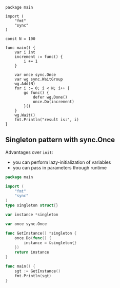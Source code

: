 ```golang
package main

import (
	"fmt"
	"sync"
)

const N = 100

func main() {
	var i int
	increment := func() {
		i += 1
	}

	var once sync.Once
	var wg sync.WaitGroup
	wg.Add(N)
	for i := 0; i < N; i++ {
		go func() {
			defer wg.Done()
			once.Do(increment)
		}()
	}
	wg.Wait()
	fmt.Println("result is:", i)
}
```

## Singleton pattern with sync.Once

Advantages over `init`:

- you can perform lazy-initialization of variables
- you can pass in parameters through runtime

```go
package main

import (
	"fmt"
	"sync"
)
type singleton struct{}

var instance *singleton

var once sync.Once

func GetInstance() *singleton {
	once.Do(func() {
		instance = &singleton{}
	})
	return instance
}

func main() {
	sgt := GetInstance()
	fmt.Println(sgt)
}
```
